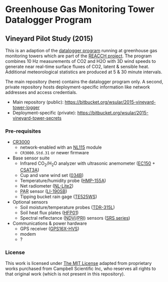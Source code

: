 Greenhouse Gas Monitoring Tower Datalogger Program
==================================================

Vineyard Pilot Study (2015)
---------------------------

This is an adaption of the [datalogger program][1] running at greenhouse gas 
monitoring towers which are part of the [REACCH project][2]. The program 
combines 10 Hz measurements of CO2 and H2O with 3D wind speeds to generate near
real-time surface fluxes of CO2, latent & sensible heat. Additional 
meteorological statistics are produced at 5 & 30 minute intervals. 

  [1]: https://bitbucket.org/wsular/2011-reacch-tower-logger
  [2]: http://www.reacchpna.org

The main repository (here) contains the datalogger program only. A second, 
private repository hosts deployment-specific information like network addresses 
and access credentials. 

* Main repository (public): <https://bitbucket.org/wsular/2015-vineyard-tower-logger>
* Deployment-specific (private): <https://bitbucket.org/wsular/2015-vineyard-tower-secrets>

### Pre-requisites ###

* [CR3000](https://campbellsci.com/cr3000)
    * network-enabled with an [NL115](https://campbellsci.com/nl115) module
    * `CR3000.Std.31` or newer firmware
* Base sensor suite
    * Infrared CO<sub>2</sub>/H<sub>2</sub>O analyzer with ultrasonic 
      anemometer ([EC150](https://www.campbellsci.com/ec150) + 
      [CSAT3A](https://www.campbellsci.com/csat3a))
    * Cup and vane wind set ([034B](https://www.campbellsci.com/034b))
    * Temperature/humidity probe ([HMP-155A](https://www.campbellsci.com/hmp155a))
    * Net radiometer ([NL-Lite2](https://www.campbellsci.com/nr-lite2))
    * <acronym title="photosynthetically active radiation">PAR</acronym> sensor
      ([LI-190SB](https://www.campbellsci.com/li190sb-l))
    * Tipping bucket rain gage ([TE525WS](https://www.campbellsci.com/te525ws-l))
* Optional sensors
    * Soil moisture/temperature probes ([TDR-315L](http://www.acclima.com))
    * Soil heat flux plates ([HFP01](https://www.campbellsci.com/hfp01))
    * Spectral reflectance (<acronym title="normalized difference vegetation
      index">NDVI</acronym>/<acronym title="photochemical reflectance 
      index">PRI</acronym>) sensors ([SRS series](http://www.decagon.com/en/canopy/canopy-measurements/spectral-reflectance-sensor-srs/))
* Communications & power hardware
    * GPS receiver ([GPS16X-HVS](https://www.campbellsci.com/gps16x-hvs))
    * modem
    * ?



### License ####

This work is licensed under [The MIT License][3] adapted from proprietary works purchased from Campbell Scientific
Inc, who reserves all rights to that original work (which is not present in
this repository).

  [3]: http://opensource.org/licenses/MIT
